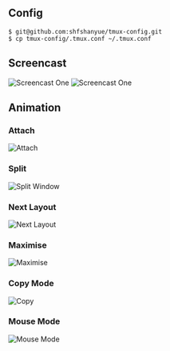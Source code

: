 ## Config
```
$ git@github.com:shfshanyue/tmux-config.git
$ cp tmux-config/.tmux.conf ~/.tmux.conf
```

## Screencast

![Screencast One](https://raw.githubusercontent.com/shfshanyue/tmux-config/master/images/tmux1.jpeg)
![Screencast One](https://raw.githubusercontent.com/shfshanyue/tmux-config/master/images/tmux2.jpeg)

## Animation

### Attach
![Attach](https://raw.githubusercontent.com/shfshanyue/tmux-config/master/images/attach-origin.gif)

### Split
![Split Window](https://raw.githubusercontent.com/shfshanyue/tmux-config/master/images/split-origin.gif)

### Next Layout
![Next Layout](https://raw.githubusercontent.com/shfshanyue/tmux-config/master/images/respace.gif)

### Maximise
![Maximise](https://raw.githubusercontent.com/shfshanyue/tmux-config/master/images/prefixz-origin.gif)

### Copy Mode
![Copy](https://raw.githubusercontent.com/shfshanyue/tmux-config/master/images/copy-origin.gif)

### Mouse Mode
![Mouse Mode](https://raw.githubusercontent.com/shfshanyue/tmux-config/master/images/mouse-origin.gif)
